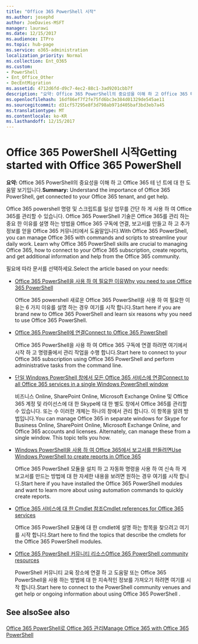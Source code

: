 ```yaml
---
title: "Office 365 PowerShell 시작"
ms.author: josephd
author: JoeDavies-MSFT
manager: laurawi
ms.date: 12/15/2017
ms.audience: ITPro
ms.topic: hub-page
ms.service: o365-administration
localization_priority: Normal
ms.collection: Ent_O365
ms.custom:
- PowerShell
- Ent_Office_Other
- DecEntMigration
ms.assetid: 4712d6fd-d9c7-4ec2-88c1-3ad9201cbb7f
description: "요약: Office 365 PowerShell의 중요성을 이해 하 고 Office 365 테 넌 트에 제공 하는 도움말 합니다."
ms.openlocfilehash: 16df86ef7f2fe75fd6bc3e384d01329de545ae11
ms.sourcegitcommit: d31cf57295e8f3d798ab971d405baf3bd3eb7a45
ms.translationtype: MT
ms.contentlocale: ko-KR
ms.lasthandoff: 12/15/2017
---
```

# <a name="getting-started-with-office-365-powershell"></a><span data-ttu-id="ccb9c-103">Office 365 PowerShell 시작</span><span class="sxs-lookup"><span data-stu-id="ccb9c-103">Getting started with Office 365 PowerShell</span></span>

 <span data-ttu-id="ccb9c-104">**요약:** Office 365 PowerShell의 중요성을 이해 하 고 Office 365 테 넌 트에 대 한 도움말 보기입니다.</span><span class="sxs-lookup"><span data-stu-id="ccb9c-104">**Summary:** Understand the importance of Office 365 PowerShell, get connected to your Office 365 tenant, and get help.</span></span>
  
<span data-ttu-id="ccb9c-p101">Office 365 powershell 명령 및 스크립트를 일상 업무를 간단 하 게 사용 하 여 Office 365를 관리할 수 있습니다. Office 365 PowerShell 기술은 Office 365를 관리 하는 중요 한 이유를 설명 하는 방법을 Office 365 구독에 연결, 보고서를 만들고 하 고 추가 정보를 얻을 Office 365 커뮤니티에서 도움말입니다.</span><span class="sxs-lookup"><span data-stu-id="ccb9c-p101">With Office 365 PowerShell, you can manage Office 365 with commands and scripts to streamline your daily work. Learn why Office 365 PowerShell skills are crucial to managing Office 365, how to connect to your Office 365 subscription, create reports, and get additional information and help from the Office 365 community.</span></span>
  
<span data-ttu-id="ccb9c-107">필요에 따라 문서를 선택하세요.</span><span class="sxs-lookup"><span data-stu-id="ccb9c-107">Select the article based on your needs:</span></span>
  
- [<span data-ttu-id="ccb9c-108">Office 365 PowerShell을 사용 하 여 필요한 이유</span><span class="sxs-lookup"><span data-stu-id="ccb9c-108">Why you need to use Office 365 PowerShell</span></span>](why-you-need-to-use-office-365-powershell.md)
    
    <span data-ttu-id="ccb9c-109">Office 365 powershell 새로운 Office 365 PowerShell을 사용 하 여 필요한 이유는 6 가지 이유를 설명 하는 경우 여기를 시작 합니다.</span><span class="sxs-lookup"><span data-stu-id="ccb9c-109">Start here if you are brand new to Office 365 PowerShell and learn six reasons why you need to use Office 365 PowerShell.</span></span> 
    
- [<span data-ttu-id="ccb9c-110">Office 365 PowerShell에 연결</span><span class="sxs-lookup"><span data-stu-id="ccb9c-110">Connect to Office 365 PowerShell</span></span>](connect-to-office-365-powershell.md)
    
    <span data-ttu-id="ccb9c-111">Office 365 PowerShell을 사용 하 여 Office 365 구독에 연결 하려면 여기에서 시작 하 고 명령줄에서 관리 작업을 수행 합니다.</span><span class="sxs-lookup"><span data-stu-id="ccb9c-111">Start here to connect to your Office 365 subscription using Office 365 PowerShell and perform administrative tasks from the command line.</span></span>
    
- [<span data-ttu-id="ccb9c-112">단일 Windows PowerShell 창에서 모든 Office 365 서비스에 연결</span><span class="sxs-lookup"><span data-stu-id="ccb9c-112">Connect to all Office 365 services in a single Windows PowerShell window</span></span>](connect-to-all-office-365-services-in-a-single-windows-powershell-window.md)
    
    <span data-ttu-id="ccb9c-p102">비즈니스 Online, SharePoint Online, Microsoft Exchange Online 및 Office 365 계정 및 라이선스에 대 한 Skype에 대 한 별도 창에서 Office 365를 관리할 수 있습니다. 또는 수 이러한 개체는 하나의 창에서 관리 합니다. 이 항목을 알려 방법입니다.</span><span class="sxs-lookup"><span data-stu-id="ccb9c-p102">You can manage Office 365 in separate windows for Skype for Business Online, SharePoint Online, Microsoft Exchange Online, and Office 365 accounts and licenses. Alternately, can manage these from a single window. This topic tells you how.</span></span>
    
- [<span data-ttu-id="ccb9c-116">Windows PowerShell을 사용 하 여 Office 365에서 보고서를 만들려면</span><span class="sxs-lookup"><span data-stu-id="ccb9c-116">Use Windows PowerShell to create reports in Office 365</span></span>](use-windows-powershell-to-create-reports-in-office-365.md)
    
    <span data-ttu-id="ccb9c-117">Office 365 PowerShell 모듈을 설치 하 고 자동화 명령을 사용 하 여 신속 하 게 보고서를 만드는 방법에 대 한 자세한 내용을 보려면 원하는 경우 여기를 시작 합니다.</span><span class="sxs-lookup"><span data-stu-id="ccb9c-117">Start here if you have installed the Office 365 PowerShell modules and want to learn more about using automation commands to quickly create reports.</span></span> 
    
- [<span data-ttu-id="ccb9c-118">Office 365 서비스에 대 한 Cmdlet 참조</span><span class="sxs-lookup"><span data-stu-id="ccb9c-118">Cmdlet references for Office 365 services</span></span>](cmdlet-references-for-office-365-services.md)
    
    <span data-ttu-id="ccb9c-119">Office 365 PowerShell 모듈에 대 한 cmdlet에 설명 하는 항목을 찾으려고 여기를 시작 합니다.</span><span class="sxs-lookup"><span data-stu-id="ccb9c-119">Start here to find the topics that describe the cmdlets for the Office 365 PowerShell modules.</span></span>
    
- [<span data-ttu-id="ccb9c-120">Office 365 PowerShell 커뮤니티 리소스</span><span class="sxs-lookup"><span data-stu-id="ccb9c-120">Office 365 PowerShell community resources</span></span>](office-365-powershell-community-resources.md)
    
    <span data-ttu-id="ccb9c-121">PowerShell 커뮤니티 교육 장소에 연결 하 고 도움말 또는 Office 365 PowerShell을 사용 하는 방법에 대 한 지속적인 정보를 가져오기 하려면 여기를 시작 합니다.</span><span class="sxs-lookup"><span data-stu-id="ccb9c-121">Start here to connect to the PowerShell community venues and get help or ongoing information about using Office 365 PowerShell .</span></span>
    
## <a name="see-also"></a><span data-ttu-id="ccb9c-122">See also</span><span class="sxs-lookup"><span data-stu-id="ccb9c-122">See also</span></span>

#### 

[<span data-ttu-id="ccb9c-123">Office 365 PowerShell로 Office 365 관리</span><span class="sxs-lookup"><span data-stu-id="ccb9c-123">Manage Office 365 with Office 365 PowerShell</span></span>](manage-office-365-with-office-365-powershell.md)


